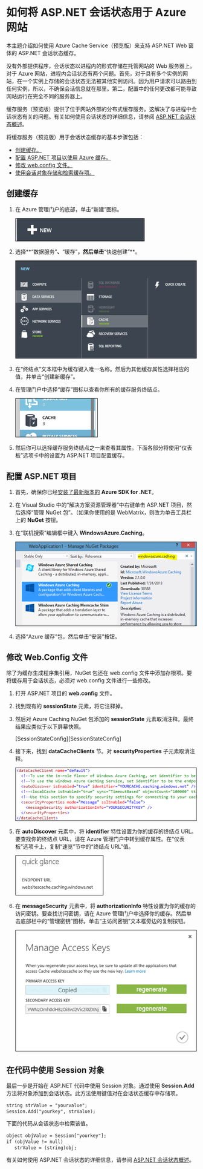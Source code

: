 <properties linkid="video-center-index" urlDisplayName="index" pageTitle="Use ASP.NET session state with Azure Web Sites" metaKeywords="azure cache service session state" description="Learn how to use the Azure Cache Service to support ASP.NET session state caching." metaCanonical="" services="cache" documentationCenter=".NET" title="How to Use ASP.NET Session State with Azure Web Sites" authors="jroth" solutions="" manager="" editor="mollybos" />
<tags ms.service="cache"
    ms.date="03/24/2015"
    wacn.date=""
    />

# 如何将 ASP.NET 会话状态用于 Azure 网站

本主题介绍如何使用 Azure Cache Service（预览版）来支持 ASP.NET Web 窗体的 ASP.NET 会话状态缓存。

没有外部提供程序，会话状态以进程内的形式存储在托管网站的 Web 服务器上。对于 Azure 网站，进程内会话状态有两个问题。首先，对于具有多个实例的网站，在一个实例上存储的会话状态无法被其他实例访问。因为用户请求可以路由到任何实例，所以，不确保会话信息就在那里。第二，配置中的任何更改都可能导致网站运行在完全不同的服务器上。

缓存服务（预览版）提供了位于网站外部的分布式缓存服务。这解决了与进程中会话状态有关的问题。有关如何使用会话状态的详细信息，请参阅 [ASP.NET 会话状态概述][ASP.NET 会话状态概述]。

将缓存服务（预览版）用于会话状态缓存的基本步骤包括：

-   [创建缓存。][创建缓存。]
-   [配置 ASP.NET 项目以使用 Azure 缓存。][配置 ASP.NET 项目以使用 Azure 缓存。]
-   [修改 web.config 文件。][修改 web.config 文件。]
-   [使用会话对象存储和检索缓存项。][使用会话对象存储和检索缓存项。]

## <span id="createcache"></span></a>创建缓存

1.  在 Azure 管理门户的底部，单击“新建”图标。

    ![“新建”图标][“新建”图标]

2.  选择**“数据服务”**、**“缓存”**，然后单击**“快速创建”**。

    ![“新建缓存”对话框][“新建缓存”对话框]

3.  在“终结点”文本框中为缓存键入唯一名称。然后为其他缓存属性选择相应的值，并单击“创建新缓存”。

4.  在管理门户中选择“缓存”图标以查看你所有的缓存服务终结点。

    ![“缓存”图标][“缓存”图标]

5.  然后你可以选择缓存服务终结点之一来查看其属性。下面各部分将使用“仪表板”选项卡中的设置为 ASP.NET 项目配置缓存。

## <span id="configureproject"></span></a>配置 ASP.NET 项目

1.  首先，确保你已经[安装了最新版本的][安装了最新版本的] **Azure SDK for .NET**。

2.  在 Visual Studio 中的“解决方案资源管理器”中右键单击 ASP.NET 项目，然后选择“管理 NuGet 包”。（如果你使用的是 WebMatrix，则改为单击工具栏上的 **NuGet** 按钮。

3.  在“联机搜索”编辑框中键入 **WindowsAzure.Caching**。

    ![“NuGet”对话框][“NuGet”对话框]

4.  选择“Azure 缓存”包，然后单击“安装”按钮。

## <span id="configurewebconfig"></span></a>修改 Web.Config 文件

除了为缓存生成程序集引用，NuGet 包还在 web.config 文件中添加存根项。要将缓存用于会话状态，必须对 web.config 文件进行一些修改。

1.  打开 ASP.NET 项目的 **web.config** 文件。

2.  找到现有的 **sessionState** 元素，将它注释掉。

3.  然后对 Azure Caching NuGet 包添加的 **sessionState** 元素取消注释。最终结果应类似于以下屏幕快照。

    [SessionStateConfig][SessionStateConfig]

4.  接下来，找到 **dataCacheClients** 节。对 **securityProperties** 子元素取消注释。

    ![缓存配置][缓存配置]

5.  在 **autoDiscover** 元素中，将 **identifier** 特性设置为你的缓存的终结点 URL。要查找你的终结点 URL，请在 Azure 管理门户中转到缓存属性。在“仪表板”选项卡上，复制“速览”节中的“终结点 URL”值。

    ![端点 URL][端点 URL]

6.  在 **messageSecurity** 元素中，将 **authorizationInfo** 特性设置为你的缓存的访问密钥。要查找访问密钥，请在 Azure 管理门户中选择你的缓存。然后单击底部栏中的“管理密钥”图标。单击“主访问密钥”文本框旁边的复制按钮。

    ![管理密钥][管理密钥]

## <span id="usesessionobject"></span></a>在代码中使用 Session 对象

最后一步是开始在 ASP.NET 代码中使用 Session 对象。通过使用 **Session.Add** 方法将对象添加到会话状态。此方法使用键值对在会话状态缓存中存储项。

    string strValue = "yourvalue";
    Session.Add("yourkey", strValue);

下面的代码从会话状态中检索该值。

    object objValue = Session["yourkey"];
    if (objValue != null)
       strValue = (string)obj;  

有关如何使用 ASP.NET 会话状态的详细信息，请参阅 [ASP.NET 会话状态概述][ASP.NET 会话状态概述]。

  [ASP.NET 会话状态概述]: http://msdn.microsoft.com/zh-cn/library/ms178581.aspx
  [创建缓存。]: #createcache
  [配置 ASP.NET 项目以使用 Azure 缓存。]: #configureproject
  [修改 web.config 文件。]: #configurewebconfig
  [使用会话对象存储和检索缓存项。]: #usesessionobject
  [“新建”图标]: ./media/web-sites-dotnet-session-state-caching/CacheScreenshot_NewButton.png
  [“新建缓存”对话框]: ./media/web-sites-dotnet-session-state-caching/CachingScreenshot_CreateOptions.png
  [“缓存”图标]: ./media/web-sites-dotnet-session-state-caching/CachingScreenshot_CacheIcon.png
  [安装了最新版本的]: http://www.windowsazure.cn/zh-cn/downloads/?sdk=net
  [“NuGet”对话框]: ./media/web-sites-dotnet-session-state-caching/CachingScreenshot_NuGet.png
  [缓存配置]: ./media/web-sites-dotnet-session-state-caching/CachingScreenshot_CacheConfig.png
  [端点 URL]: ./media/web-sites-dotnet-session-state-caching/CachingScreenshot_EndpointURL.png
  [管理密钥]: ./media/web-sites-dotnet-session-state-caching/CachingScreenshot_ManageAccessKeys.png
